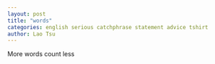 ```yaml
---
layout: post
title: "words"
categories: english serious catchphrase statement advice tshirt
author: Lao Tsu
---
```


More words count less
